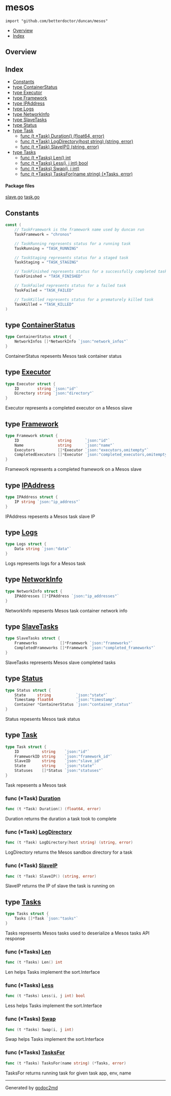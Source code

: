 

# mesos
`import "github.com/betterdoctor/duncan/mesos"`

* [Overview](#pkg-overview)
* [Index](#pkg-index)

## <a name="pkg-overview">Overview</a>



## <a name="pkg-index">Index</a>
* [Constants](#pkg-constants)
* [type ContainerStatus](#ContainerStatus)
* [type Executor](#Executor)
* [type Framework](#Framework)
* [type IPAddress](#IPAddress)
* [type Logs](#Logs)
* [type NetworkInfo](#NetworkInfo)
* [type SlaveTasks](#SlaveTasks)
* [type Status](#Status)
* [type Task](#Task)
  * [func (t *Task) Duration() (float64, error)](#Task.Duration)
  * [func (t *Task) LogDirectory(host string) (string, error)](#Task.LogDirectory)
  * [func (t *Task) SlaveIP() (string, error)](#Task.SlaveIP)
* [type Tasks](#Tasks)
  * [func (t *Tasks) Len() int](#Tasks.Len)
  * [func (t *Tasks) Less(i, j int) bool](#Tasks.Less)
  * [func (t *Tasks) Swap(i, j int)](#Tasks.Swap)
  * [func (t *Tasks) TasksFor(name string) (*Tasks, error)](#Tasks.TasksFor)


#### <a name="pkg-files">Package files</a>
[slave.go](/src/github.com/betterdoctor/duncan/mesos/slave.go) [task.go](/src/github.com/betterdoctor/duncan/mesos/task.go) 


## <a name="pkg-constants">Constants</a>
``` go
const (
    // TaskFramework is the framework name used by duncan run
    TaskFramework = "chronos"

    // TaskRunning represents status for a running task
    TaskRunning = "TASK_RUNNING"

    // TaskStaging represents status for a staged task
    TaskStaging = "TASK_STAGING"

    // TaskFinished represents status for a successfully completed task
    TaskFinished = "TASK_FINISHED"

    // TaskFailed represents status for a failed task
    TaskFailed = "TASK_FAILED"

    // TaskKilled represents status for a prematurely killed task
    TaskKilled = "TASK_KILLED"
)
```




## <a name="ContainerStatus">type</a> [ContainerStatus](/src/target/task.go?s=4058:4141#L160)
``` go
type ContainerStatus struct {
    NetworkInfos []*NetworkInfo `json:"network_infos"`
}
```
ContainerStatus repesents Mesos task container status










## <a name="Executor">type</a> [Executor](/src/target/slave.go?s=587:678#L8)
``` go
type Executor struct {
    ID        string `json:"id"`
    Directory string `json:"directory"`
}
```
Executor represents a completed executor on a Mesos slave










## <a name="Framework">type</a> [Framework](/src/target/slave.go?s=277:524#L1)
``` go
type Framework struct {
    ID                 string      `json:"id"`
    Name               string      `json:"name"`
    Executors          []*Executor `json:"executors,omitempty"`
    CompletedExecutors []*Executor `json:"completed_executors,omitempty"`
}
```
Framework represents a completed framework on a Mesos slave










## <a name="IPAddress">type</a> [IPAddress](/src/target/task.go?s=4324:4380#L170)
``` go
type IPAddress struct {
    IP string `json:"ip_address"`
}
```
IPAddress repesents a Mesos task slave IP










## <a name="Logs">type</a> [Logs](/src/target/slave.go?s=721:768#L14)
``` go
type Logs struct {
    Data string `json:"data"`
}
```
Logs represents logs for a Mesos task










## <a name="NetworkInfo">type</a> [NetworkInfo](/src/target/task.go?s=4202:4277#L165)
``` go
type NetworkInfo struct {
    IPAddresses []*IPAddress `json:"ip_addresses"`
}
```
NetworkInfo repesents Mesos task container network info










## <a name="SlaveTasks">type</a> [SlaveTasks](/src/target/slave.go?s=68:212#L1)
``` go
type SlaveTasks struct {
    Frameworks          []*Framework `json:"frameworks"`
    CompletedFrameworks []*Framework `json:"completed_frameworks"`
}
```
SlaveTasks represents Mesos slave completed tasks










## <a name="Status">type</a> [Status](/src/target/task.go?s=3833:3999#L153)
``` go
type Status struct {
    State     string           `json:"state"`
    Timestamp float64          `json:"timestamp"`
    Container *ContainerStatus `json:"container_status"`
}
```
Status repesents Mesos task status










## <a name="Task">type</a> [Task](/src/target/task.go?s=1720:1940#L66)
``` go
type Task struct {
    ID          string    `json:"id"`
    FrameworkID string    `json:"framework_id"`
    SlaveID     string    `json:"slave_id"`
    State       string    `json:"state"`
    Statuses    []*Status `json:"statuses"`
}
```
Task repesents a Mesos task










### <a name="Task.Duration">func</a> (\*Task) [Duration](/src/target/task.go?s=2359:2401#L91)
``` go
func (t *Task) Duration() (float64, error)
```
Duration returns the duration a task took to complete




### <a name="Task.LogDirectory">func</a> (\*Task) [LogDirectory](/src/target/task.go?s=2873:2929#L109)
``` go
func (t *Task) LogDirectory(host string) (string, error)
```
LogDirectory returns the Mesos sandbox directory for a task




### <a name="Task.SlaveIP">func</a> (\*Task) [SlaveIP](/src/target/task.go?s=2000:2040#L75)
``` go
func (t *Task) SlaveIP() (string, error)
```
SlaveIP returns the IP of slave the task is running on




## <a name="Tasks">type</a> [Tasks](/src/target/task.go?s=702:753#L23)
``` go
type Tasks struct {
    Tasks []*Task `json:"tasks"`
}
```
Tasks represents Mesos tasks
used to deserialize a Mesos tasks API response










### <a name="Tasks.Len">func</a> (\*Tasks) [Len](/src/target/task.go?s=1142:1167#L43)
``` go
func (t *Tasks) Len() int
```
Len helps Tasks implement the sort.Interface




### <a name="Tasks.Less">func</a> (\*Tasks) [Less](/src/target/task.go?s=1243:1278#L48)
``` go
func (t *Tasks) Less(i, j int) bool
```
Less helps Tasks implement the sort.Interface




### <a name="Tasks.Swap">func</a> (\*Tasks) [Swap](/src/target/task.go?s=1604:1634#L61)
``` go
func (t *Tasks) Swap(i, j int)
```
Swap helps Tasks implement the sort.Interface




### <a name="Tasks.TasksFor">func</a> (\*Tasks) [TasksFor](/src/target/task.go?s=818:871#L28)
``` go
func (t *Tasks) TasksFor(name string) (*Tasks, error)
```
TasksFor returns running task for given task app, env, name








- - -
Generated by [godoc2md](http://godoc.org/github.com/davecheney/godoc2md)
